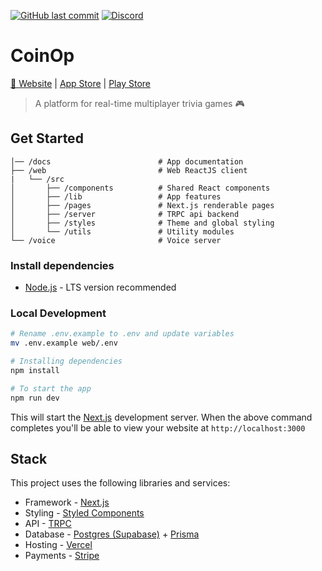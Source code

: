 [![GitHub last commit](https://img.shields.io/github/last-commit/kyh/coinop)](https://github.com/kyh/coinop)
[![Discord](https://img.shields.io/badge/Discord-Join%20Chat-%237289DA)](https://discord.gg/YtafKzR)

# CoinOp

[🚀 Website]() | [App Store]() | [Play Store]()

> A platform for real-time multiplayer trivia games 🎮

## Get Started

```
│── /docs                        # App documentation
├── /web                         # Web ReactJS client
|   └── /src
│       ├── /components          # Shared React components
│       ├── /lib                 # App features
│       ├── /pages               # Next.js renderable pages
│       ├── /server              # TRPC api backend
│       ├── /styles              # Theme and global styling
│       └── /utils               # Utility modules
└── /voice                       # Voice server
```

### Install dependencies

- [Node.js](https://nodejs.org/en) - LTS version recommended

### Local Development

```sh
# Rename .env.example to .env and update variables
mv .env.example web/.env

# Installing dependencies
npm install

# To start the app
npm run dev
```

This will start the [Next.js](https://nextjs.org) development server. When the above command completes you'll be able to view your website at `http://localhost:3000`

## Stack

This project uses the following libraries and services:

- Framework - [Next.js](https://nextjs.org)
- Styling - [Styled Components](https://styled-components.com/)
- API - [TRPC](https://trpc.io/)
- Database - [Postgres (Supabase)](https://supabase.com) + [Prisma](https://www.prisma.io)
- Hosting - [Vercel](https://vercel.com)
- Payments - [Stripe](https://stripe.com)
